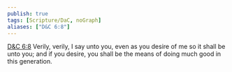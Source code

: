 ```yaml
---
publish: true
tags: [Scripture/DaC, noGraph]
aliases: ["D&C 6:8"]
---
```

[D&C 6:8](https://churchofjesuschrist.org/study/scriptures/dc-testament/dc/6?lang=eng&id=p8#p8) Verily, verily, I say unto you, even as you desire of me so it shall be unto you; and if you desire, you shall be the means of doing much good in this generation.
